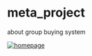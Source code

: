 # meta_project
about group buying system

[![homepage](https://github.com/TechChien/meta_project/assets/133617260/9a74bcea-2fca-430a-af01-436fc8918f38)](https://youtu.be/NEHkwC0LWcw
)
